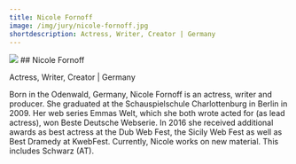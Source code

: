 ```yaml
---
title: Nicole Fornoff
image: /img/jury/nicole-fornoff.jpg
shortdescription: Actress, Writer, Creator | Germany
---
```

<img src="/img/jury/nicole-fornoff.jpg">
## Nicole Fornoff

Actress, Writer, Creator | Germany

Born in the Odenwald, Germany, Nicole Fornoff is an actress, writer and producer. She graduated at the Schauspielschule Charlottenburg in Berlin in 2009. Her web series Emmas Welt, which she both wrote acted for (as lead actress), won Beste Deutsche Webserie. In 2016 she received additional awards as best actress at the Dub Web Fest, the Sicily Web Fest as well as Best Dramedy at KwebFest. Currently, Nicole works on new material. This includes Schwarz (AT).



